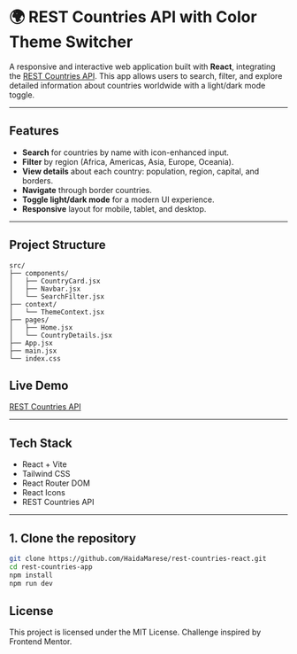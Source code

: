 # 🌍 REST Countries API with Color Theme Switcher

A responsive and interactive web application built with **React**, integrating the [REST Countries API](https://restcountries.com/). This app allows users to search, filter, and explore detailed information about countries worldwide  with a light/dark mode toggle.

---

##  Features

- **Search** for countries by name with icon-enhanced input.
- **Filter** by region (Africa, Americas, Asia, Europe, Oceania).
- **View details** about each country: population, region, capital, and borders.
- **Navigate** through border countries.
- **Toggle light/dark mode** for a modern UI experience.
- **Responsive** layout for mobile, tablet, and desktop.

---

## Project Structure
```
src/
├── components/
│   ├── CountryCard.jsx
│   ├── Navbar.jsx
│   └── SearchFilter.jsx
├── context/
│   └── ThemeContext.jsx
├── pages/
│   ├── Home.jsx
│   └── CountryDetails.jsx
├── App.jsx
├── main.jsx
└── index.css
```

## Live Demo 

[REST Countries API ](https://haida-rest-countries-explorer.netlify.app/)

---

##  Tech Stack

- React + Vite
- Tailwind CSS
- React Router DOM
- React Icons
- REST Countries API

---

## 1. Clone the repository
```bash
git clone https://github.com/HaidaMarese/rest-countries-react.git
cd rest-countries-app
npm install
npm run dev
```

## License
This project is licensed under the MIT License. Challenge inspired by Frontend Mentor.
